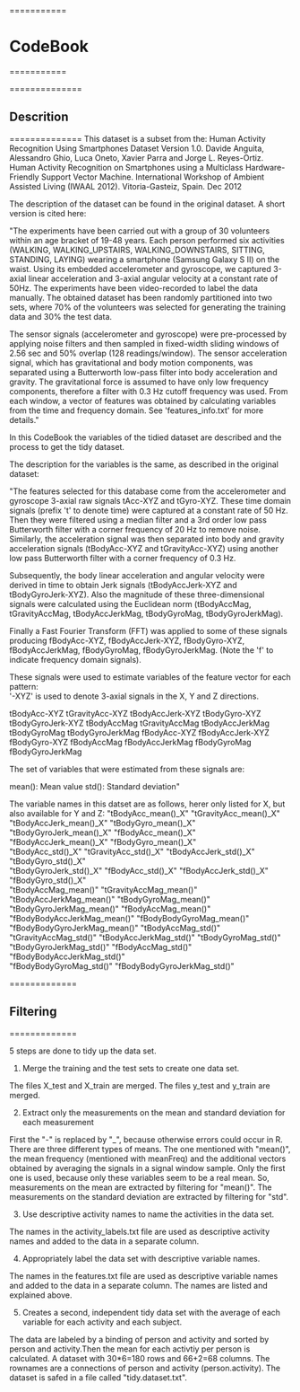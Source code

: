 ===========
# CodeBook
===========

==============
## Descrition
==============
This dataset is a subset from the:
Human Activity Recognition Using Smartphones Dataset Version 1.0.
Davide Anguita, Alessandro Ghio, Luca Oneto, Xavier Parra and Jorge L. Reyes-Ortiz. Human Activity Recognition on Smartphones using a Multiclass Hardware-Friendly Support Vector Machine. International Workshop of Ambient Assisted Living (IWAAL 2012). Vitoria-Gasteiz, Spain. Dec 2012

The description of the dataset can be found in the original dataset. A short version is cited here:

"The experiments have been carried out with a group of 30 volunteers within an age bracket of 19-48 years. Each person performed six activities (WALKING, WALKING_UPSTAIRS, WALKING_DOWNSTAIRS, SITTING, STANDING, LAYING) wearing a smartphone (Samsung Galaxy S II) on the waist. Using its embedded accelerometer and gyroscope, we captured 3-axial linear acceleration and 3-axial angular velocity at a constant rate of 50Hz. The experiments have been video-recorded to label the data manually. The obtained dataset has been randomly partitioned into two sets, where 70% of the volunteers was selected for generating the training data and 30% the test data. 

The sensor signals (accelerometer and gyroscope) were pre-processed by applying noise filters and then sampled in fixed-width sliding windows of 2.56 sec and 50% overlap (128 readings/window). The sensor acceleration signal, which has gravitational and body motion components, was separated using a Butterworth low-pass filter into body acceleration and gravity. The gravitational force is assumed to have only low frequency components, therefore a filter with 0.3 Hz cutoff frequency was used. From each window, a vector of features was obtained by calculating variables from the time and frequency domain. See 'features_info.txt' for more details." 


In this CodeBook the variables of the tidied dataset are described and the process to get the tidy dataset.

The description for the variables is the same, as described in the original dataset: 

"The features selected for this database come from the accelerometer and gyroscope 3-axial raw signals tAcc-XYZ and tGyro-XYZ. These time domain signals (prefix 't' to denote time) were captured at a constant rate of 50 Hz. Then they were filtered using a median filter and a 3rd order low pass Butterworth filter with a corner frequency of 20 Hz to remove noise. Similarly, the acceleration signal was then separated into body and gravity acceleration signals (tBodyAcc-XYZ and tGravityAcc-XYZ) using another low pass Butterworth filter with a corner frequency of 0.3 Hz. 

Subsequently, the body linear acceleration and angular velocity were derived in time to obtain Jerk signals (tBodyAccJerk-XYZ and tBodyGyroJerk-XYZ). Also the magnitude of these three-dimensional signals were calculated using the Euclidean norm (tBodyAccMag, tGravityAccMag, tBodyAccJerkMag, tBodyGyroMag, tBodyGyroJerkMag). 

Finally a Fast Fourier Transform (FFT) was applied to some of these signals producing fBodyAcc-XYZ, fBodyAccJerk-XYZ, fBodyGyro-XYZ, fBodyAccJerkMag, fBodyGyroMag, fBodyGyroJerkMag. (Note the 'f' to indicate frequency domain signals). 

These signals were used to estimate variables of the feature vector for each pattern:  
'-XYZ' is used to denote 3-axial signals in the X, Y and Z directions.

tBodyAcc-XYZ
tGravityAcc-XYZ
tBodyAccJerk-XYZ
tBodyGyro-XYZ
tBodyGyroJerk-XYZ
tBodyAccMag
tGravityAccMag
tBodyAccJerkMag
tBodyGyroMag
tBodyGyroJerkMag
fBodyAcc-XYZ
fBodyAccJerk-XYZ
fBodyGyro-XYZ
fBodyAccMag
fBodyAccJerkMag
fBodyGyroMag
fBodyGyroJerkMag

The set of variables that were estimated from these signals are: 

mean(): Mean value
std(): Standard deviation"

The variable names in this datset are as follows, herer only listed for X, but also available for Y and Z:
"tBodyAcc_mean()_X"      "tGravityAcc_mean()_X"   "tBodyAccJerk_mean()_X"  "tBodyGyro_mean()_X"    
"tBodyGyroJerk_mean()_X" "fBodyAcc_mean()_X"      "fBodyAccJerk_mean()_X"  "fBodyGyro_mean()_X"    
"tBodyAcc_std()_X"       "tGravityAcc_std()_X"    "tBodyAccJerk_std()_X"   "tBodyGyro_std()_X"     
"tBodyGyroJerk_std()_X"  "fBodyAcc_std()_X"       "fBodyAccJerk_std()_X"   "fBodyGyro_std()_X"   
"tBodyAccMag_mean()"     "tGravityAccMag_mean()"  "tBodyAccJerkMag_mean()" "tBodyGyroMag_mean()"        
"tBodyGyroJerkMag_mean()"     "fBodyAccMag_mean()"          "fBodyBodyAccJerkMag_mean()" 
"fBodyBodyGyroMag_mean()"     "fBodyBodyGyroJerkMag_mean()" "tBodyAccMag_std()"          
"tGravityAccMag_std()"        "tBodyAccJerkMag_std()"       "tBodyGyroMag_std()"         
"tBodyGyroJerkMag_std()"      "fBodyAccMag_std()"           "fBodyBodyAccJerkMag_std()"  
"fBodyBodyGyroMag_std()"      "fBodyBodyGyroJerkMag_std()" 


=============
## Filtering
=============

5 steps are done to tidy up the data set.

1. Merge the training and the test sets to create one data set.

The files X_test and X_train are merged.
The files y_test and y_train are merged. 

2. Extract only the measurements on the mean and standard deviation 
   for each measurement

First the "-" is replaced by "_", because otherwise errors could occur in R.
There are three different types of means. The one mentioned with "mean()", 
the mean frequency (mentioned with meanFreq) and the additional vectors 
obtained by averaging the signals in a signal window sample. Only the first 
one is used, because only these variables seem to be a real mean.
So, measurements on the mean are extracted by filtering for "mean()".
The measurements on the standard deviation are extracted by filtering for "std".

3. Use descriptive activity names to name the activities in the data set.

The names in the activity_labels.txt file are used as descriptive activity names 
and added to the data in a separate column.

4. Appropriately label the data set with descriptive variable names.

The names in the features.txt file are used as descriptive variable names 
and added to the data in a separate column. The names are listed and explained above.

5. Creates a second, independent tidy data set with the average 
   of each variable for each activity and each subject.

The data are labeled by a binding of person and activity and sorted by person and 
activity.Then the mean for each activtiy per person is calculated. A dataset with 
30*6=180 rows and 66+2=68 columns. The rownames are a connections of person and activity
(person.activity).
The dataset is safed in a file called "tidy.dataset.txt".



